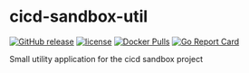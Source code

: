 # cicd-sandbox-util

[![GitHub release](https://img.shields.io/github/release/abnamrocoesd/cicd-sandbox-util.svg)]()
[![license](https://img.shields.io/github/license/abnamrocoesd/cicd-sandbox-util.svg)]()
[![Docker Pulls](https://img.shields.io/docker/pulls/caladreas/cicd-sandbox-util.svg)]()
[![Go Report Card](https://goreportcard.com/badge/abnamrocoesd/cicd-sandbox-util)](https://goreportcard.com/report/github.com/abnamrocoesd/cicd-sandbox-util)


Small utility application for the cicd sandbox project
